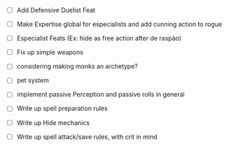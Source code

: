- [ ] Add Defensive Duelist Feat
- [ ] Make Expertise global for especialists and add cunning action to rogue
- [ ] Especialist Feats (Ex: hide as free action after de raspão)
- [ ] Fix up simple weapons


- [ ] considering making monks an archetype?
- [ ] pet system
- [ ] implement passive Perception and passive rolls in general
- [ ] Write up spell preparation rules
- [ ] Write up Hide mechanics
- [ ] Write up spell attack/save rules, with crit in mind
